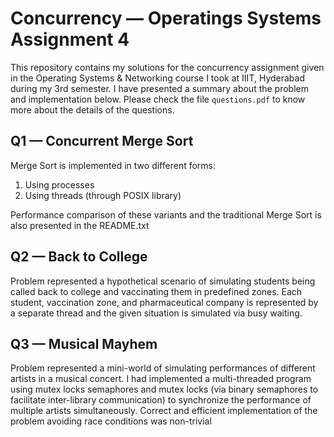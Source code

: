 # Concurrency — Operatings Systems Assignment 4 

This repository contains my solutions for the concurrency assignment given in the Operating Systems & Networking course I took at IIIT, Hyderabad during my 3rd semester.
I have presented a summary about the problem and implementation below. Please check the file `questions.pdf` to know more about the details of the questions.

## Q1 — Concurrent Merge Sort

Merge Sort is implemented in two different forms:

1. Using processes 
2. Using threads (through POSIX library)

Performance comparison of these variants and the traditional Merge Sort is also presented in the README.txt 

## Q2 — Back to College 

Problem represented a hypothetical scenario of simulating students being called back to college and vaccinating them in predefined zones. Each student, vaccination zone, and pharmaceutical company is represented by a separate thread and the given situation is simulated via busy waiting.

## Q3 — Musical Mayhem

Problem represented a mini-world of simulating performances of different artists in a musical concert. I had implemented a multi-threaded program using mutex locks semaphores and mutex locks (via binary semaphores to facilitate inter-library communication) to synchronize the performance of multiple artists simultaneously. Correct and efficient implementation of the problem avoiding race conditions was non-trivial 
